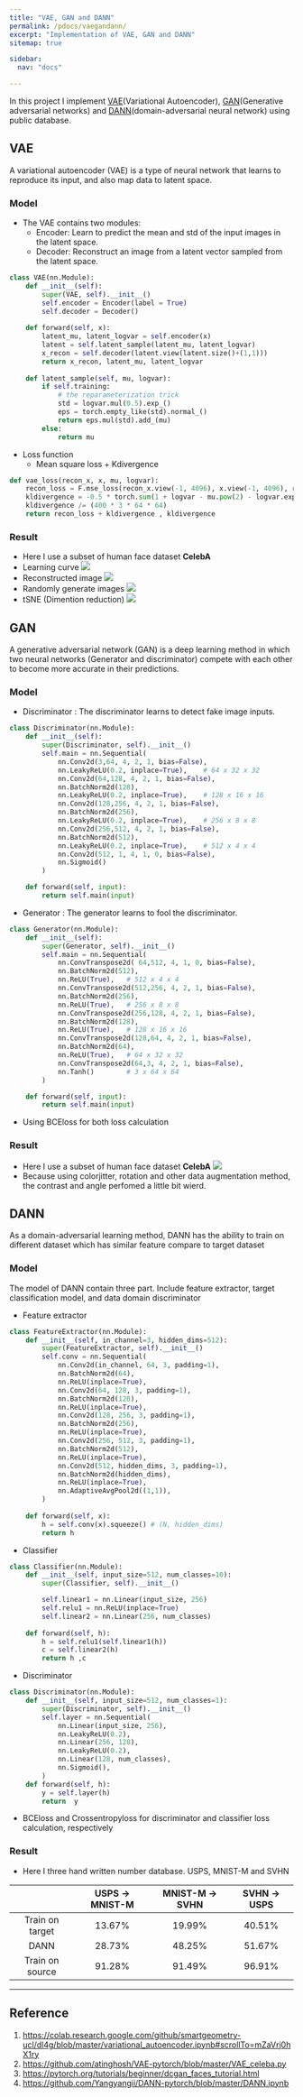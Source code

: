 ```yaml
---
title: "VAE, GAN and DANN"
permalink: /pdocs/vaegandann/
excerpt: "Implementation of VAE, GAN and DANN"
sitemap: true

sidebar:
  nav: "docs"

---
```

In this project I implement [VAE](#vae)(Variational Autoencoder), [GAN](#gan)(Generative adversarial networks) and [DANN](#dann)(domain-adversarial neural network) using public database.

## VAE
A variational autoencoder (VAE) is a type of neural network that learns to reproduce its input, and also map data to latent space.

### Model
- The VAE contains two modules:
    - Encoder: Learn to predict the mean and std of the input images in the latent space.
    - Decoder: Reconstruct an image from a latent vector sampled from the latent space.


```python   
class VAE(nn.Module):
    def __init__(self):
        super(VAE, self).__init__()
        self.encoder = Encoder(label = True)
        self.decoder = Decoder()
    
    def forward(self, x):
        latent_mu, latent_logvar = self.encoder(x)
        latent = self.latent_sample(latent_mu, latent_logvar)
        x_recon = self.decoder(latent.view(latent.size()+(1,1)))
        return x_recon, latent_mu, latent_logvar
    
    def latent_sample(self, mu, logvar):
        if self.training:
            # the reparameterization trick
            std = logvar.mul(0.5).exp_()
            eps = torch.empty_like(std).normal_()
            return eps.mul(std).add_(mu)
        else:
            return mu        
```
- Loss function
    - Mean square loss + Kdivergence
```python
def vae_loss(recon_x, x, mu, logvar):
    recon_loss = F.mse_loss(recon_x.view(-1, 4096), x.view(-1, 4096), reduction='mean')
    kldivergence = -0.5 * torch.sum(1 + logvar - mu.pow(2) - logvar.exp())
    kldivergence /= (400 * 3 * 64 * 64) 
    return recon_loss + kldivergence , kldivergence
```
### Result
- Here I use a subset of human face dataset **CelebA**
- Learning curve
![](https://i.imgur.com/Ze3aZdD.png)
- Reconstructed image
![](https://i.imgur.com/1nYvHGG.png)
- Randomly generate images
![](https://i.imgur.com/BmSRM3Y.png)
- tSNE (Dimention reduction)
![](https://i.imgur.com/SeGdCGK.png)


## GAN
A generative adversarial network (GAN) is a deep learning method in which two neural networks (Generator and discriminator) compete with each other to become more accurate in their predictions.
### Model
- Discriminator : The discriminator learns to detect fake image inputs.
```python
class Discriminator(nn.Module):
    def __init__(self):
        super(Discriminator, self).__init__()
        self.main = nn.Sequential(
            nn.Conv2d(3,64, 4, 2, 1, bias=False),
            nn.LeakyReLU(0.2, inplace=True),    # 64 x 32 x 32
            nn.Conv2d(64,128, 4, 2, 1, bias=False),
            nn.BatchNorm2d(128),
            nn.LeakyReLU(0.2, inplace=True),    # 128 x 16 x 16
            nn.Conv2d(128,256, 4, 2, 1, bias=False),
            nn.BatchNorm2d(256),
            nn.LeakyReLU(0.2, inplace=True),    # 256 x 8 x 8
            nn.Conv2d(256,512, 4, 2, 1, bias=False),
            nn.BatchNorm2d(512),
            nn.LeakyReLU(0.2, inplace=True),    # 512 x 4 x 4
            nn.Conv2d(512, 1, 4, 1, 0, bias=False),
            nn.Sigmoid()
        )

    def forward(self, input):
        return self.main(input)
```
- Generator : The generator learns to fool the discriminator.
```python
class Generator(nn.Module):
    def __init__(self):
        super(Generator, self).__init__()
        self.main = nn.Sequential(
            nn.ConvTranspose2d( 64,512, 4, 1, 0, bias=False),
            nn.BatchNorm2d(512),
            nn.ReLU(True),   # 512 x 4 x 4
            nn.ConvTranspose2d(512,256, 4, 2, 1, bias=False),
            nn.BatchNorm2d(256),
            nn.ReLU(True),   # 256 x 8 x 8
            nn.ConvTranspose2d(256,128, 4, 2, 1, bias=False),
            nn.BatchNorm2d(128),
            nn.ReLU(True),   # 128 x 16 x 16
            nn.ConvTranspose2d(128,64, 4, 2, 1, bias=False),
            nn.BatchNorm2d(64),
            nn.ReLU(True),   # 64 x 32 x 32
            nn.ConvTranspose2d(64,3, 4, 2, 1, bias=False),
            nn.Tanh()        # 3 x 64 x 64
        )

    def forward(self, input):
        return self.main(input)
```
- Using BCEloss for both loss calculation

### Result
- Here I use a subset of human face dataset **CelebA**
![](https://i.imgur.com/6GqdTGp.png)
- Because using colorjitter, rotation and other data augmentation method, the contrast and angle perfomed a little bit wierd.


## DANN
As a domain-adversarial learning method, DANN has the ability to train on different dataset which has similar feature compare to target dataset

### Model
The model of DANN contain three part. Include feature extractor, target classification model, and data domain discriminator
- Feature extractor
```python
class FeatureExtractor(nn.Module):
    def __init__(self, in_channel=3, hidden_dims=512):
        super(FeatureExtractor, self).__init__()
        self.conv = nn.Sequential(
            nn.Conv2d(in_channel, 64, 3, padding=1),
            nn.BatchNorm2d(64),
            nn.ReLU(inplace=True),
            nn.Conv2d(64, 128, 3, padding=1),
            nn.BatchNorm2d(128),
            nn.ReLU(inplace=True),
            nn.Conv2d(128, 256, 3, padding=1),
            nn.BatchNorm2d(256),
            nn.ReLU(inplace=True),
            nn.Conv2d(256, 512, 3, padding=1),
            nn.BatchNorm2d(512),
            nn.ReLU(inplace=True),
            nn.Conv2d(512, hidden_dims, 3, padding=1),
            nn.BatchNorm2d(hidden_dims),
            nn.ReLU(inplace=True),
            nn.AdaptiveAvgPool2d((1,1)),
        )
        
    def forward(self, x):
        h = self.conv(x).squeeze() # (N, hidden_dims)
        return h
```

- Classifier
```python
class Classifier(nn.Module):
    def __init__(self, input_size=512, num_classes=10):
        super(Classifier, self).__init__()

        self.linear1 = nn.Linear(input_size, 256)
        self.relu1 = nn.ReLU(inplace=True)
        self.linear2 = nn.Linear(256, num_classes)
        
    def forward(self, h):
        h = self.relu1(self.linear1(h))
        c = self.linear2(h)
        return h ,c
```
- Discriminator
```python
class Discriminator(nn.Module):
    def __init__(self, input_size=512, num_classes=1):
        super(Discriminator, self).__init__()
        self.layer = nn.Sequential(
            nn.Linear(input_size, 256),
            nn.LeakyReLU(0.2),
            nn.Linear(256, 128),
            nn.LeakyReLU(0.2),
            nn.Linear(128, num_classes),
            nn.Sigmoid(),
        )
    def forward(self, h):
        y = self.layer(h)
        return  y
```
- BCEloss and Crossentropyloss for discriminator and classifier loss calculation, respectively

### Result
- Here I three hand written number database. USPS, MNIST-M and SVHN

|                 | USPS -> MNIST-M | MNIST-M -> SVHN | SVHN -> USPS |
|:---------------:|:---------------:|:---------------:|:------------:|
| Train on target |       13.67%        |     19.99%      |  40.51%       |
|      DANN       |   28.73%      |       48.25%   |    51.67%    |
| Train on source |     91.28%       |     91.49%      | 96.91%     |

---
## Reference
1. https://colab.research.google.com/github/smartgeometry-ucl/dl4g/blob/master/variational_autoencoder.ipynb#scrollTo=mZaVrj0hX1ry
2. https://github.com/atinghosh/VAE-pytorch/blob/master/VAE_celeba.py
3. https://pytorch.org/tutorials/beginner/dcgan_faces_tutorial.html
4. https://github.com/Yangyangii/DANN-pytorch/blob/master/DANN.ipynb
